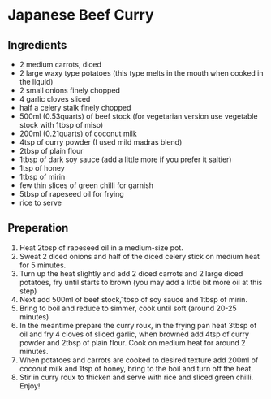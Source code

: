 # Japanese Beef Curry

## Ingredients
* 2 medium carrots, diced
* 2 large waxy type potatoes (this type melts in the mouth when cooked in the liquid)
* 2 small onions finely chopped
* 4 garlic cloves sliced
* half a celery stalk finely chopped
* 500ml (0.53quarts) of beef stock (for vegetarian version use vegetable stock with 1tbsp of miso)
* 200ml (0.21quarts) of coconut milk
* 4tsp of curry powder (I used mild madras blend)
* 2tbsp of plain flour
* 1tbsp of dark soy sauce (add a little more if you prefer it saltier)
* 1tsp of honey
* 1tbsp of mirin
* few thin slices of green chilli for garnish
* 5tbsp of rapeseed oil for frying
* rice to serve

## Preperation
1. Heat 2tbsp of rapeseed oil in a medium-size pot.
1. Sweat 2 diced onions and half of the diced celery stick on medium heat for 5 minutes.
1. Turn up the heat slightly and add 2 diced carrots and 2 large diced potatoes, fry until starts to brown (you may add a little bit more oil at this step)
1. Next add 500ml of beef stock,1tbsp of soy sauce and 1tbsp of mirin.
1. Bring to boil and reduce to simmer, cook until soft (around 20-25 minutes)
1. In the meantime prepare the curry roux, in the frying pan heat 3tbsp of oil and fry 4 cloves of sliced garlic, when browned add 4tsp of curry powder and 2tbsp of plain flour. Cook on medium heat for around 2 minutes.
1. When potatoes and carrots are cooked to desired texture add 200ml of coconut milk and 1tsp of honey, bring to the boil and turn off the heat.
1. Stir in curry roux to thicken and serve with rice and sliced green chilli. Enjoy!